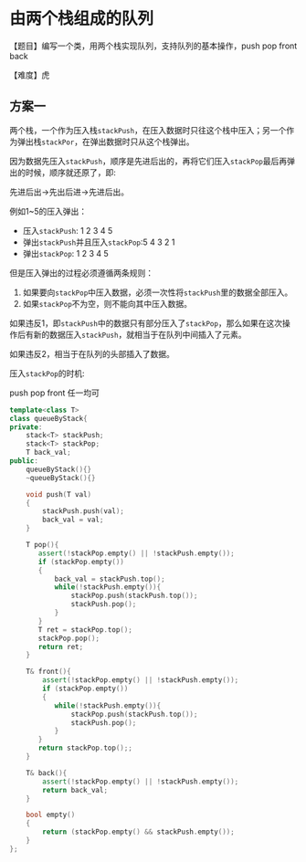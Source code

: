 # 由两个栈组成的队列
【题目】编写一个类，用两个栈实现队列，支持队列的基本操作，push pop front back

【难度】虎

## 方案一
两个栈，一个作为压入栈```stackPush```，在压入数据时只往这个栈中压入；另一个作为弹出栈```stackPor```，在弹出数据时只从这个栈弹出。

因为数据先压入```stackPush```，顺序是先进后出的，再将它们压入```stackPop```最后再弹出的时候，顺序就还原了，即:

先进后出->先出后进->先进后出。

例如1~5的压入弹出：
* 压入```stackPush```: 1 2 3 4 5
* 弹出```stackPush```并且压入```stackPop```:5 4 3 2 1
* 弹出```stackPop```: 1 2 3 4 5

但是压入弹出的过程必须遵循两条规则：
1. 如果要向```stackPop```中压入数据，必须一次性将```stackPush```里的数据全部压入。
2. 如果```stackPop```不为空，则不能向其中压入数据。

如果违反1，即```stackPush```中的数据只有部分压入了```stackPop```，那么如果在这次操作后有新的数据压入```stackPush```，就相当于在队列中间插入了元素。

如果违反2，相当于在队列的头部插入了数据。

压入```stackPop```的时机: 

push pop front 任一均可
```cpp
template<class T>
class queueByStack{
private:
    stack<T> stackPush;
    stack<T> stackPop;
    T back_val;
public:
    queueByStack(){}
    ~queueByStack(){}

    void push(T val)
    {
        stackPush.push(val);
        back_val = val;
    }

    T pop(){
       assert(!stackPop.empty() || !stackPush.empty());
       if (stackPop.empty())
       {
           back_val = stackPush.top();
           while(!stackPush.empty()){
               stackPop.push(stackPush.top());
               stackPush.pop();
           }
       }
       T ret = stackPop.top();
       stackPop.pop();
       return ret;
    }

    T& front(){
        assert(!stackPop.empty() || !stackPush.empty());
        if (stackPop.empty())
        {
           while(!stackPush.empty()){
               stackPop.push(stackPush.top());
               stackPush.pop();
           }
       }
       return stackPop.top();;
    }

    T& back(){
        assert(!stackPop.empty() || !stackPush.empty());
        return back_val;
    }

    bool empty()
    {
        return (stackPop.empty() && stackPush.empty());
    }
};
```